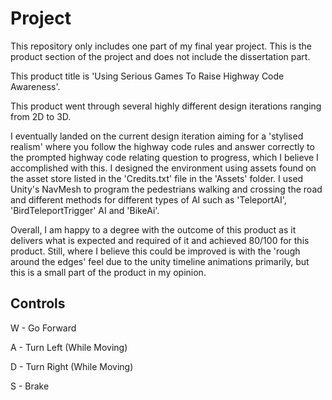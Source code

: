 # Project

This repository only includes one part of my final year project. This is the product section of the project and does not include the dissertation part.

This product title is 'Using Serious Games To Raise Highway Code Awareness'.

This product went through several highly different design iterations ranging from 2D to 3D. 

I eventually landed on the current design iteration aiming for a 'stylised realism' where you follow the highway code rules and answer correctly to the prompted highway code relating question to progress, which I believe I accomplished with this. I designed the environment using assets found on the asset store listed in the 'Credits.txt' file in the 'Assets' folder. I used Unity's NavMesh to program the pedestrians walking and crossing the road and different methods for different types of AI such as 'TeleportAI', 'BirdTeleportTrigger' AI and 'BikeAi'.

Overall, I am happy to a degree with the outcome of this product as it delivers what is expected and required of it and achieved 80/100 for this product. Still, where I believe this could be improved is with the 'rough around the edges' feel due to the unity timeline animations primarily, but this is a small part of the product in my opinion.

## Controls

W - Go Forward

A - Turn Left (While Moving)

D - Turn Right (While Moving)

S - Brake
